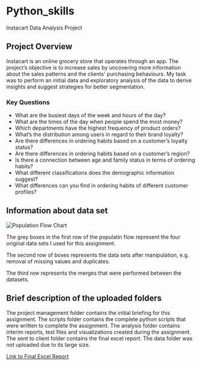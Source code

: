 # Python_skills
Instacart Data Analysis Project

## Project Overview
Instacart is an online grocery store that operates through an app. The project’s objective is to increase sales by uncovering more information about the sales patterns and the clients' purchasing behaviours. My task was to perform an initial data and exploratory analysis of the data to derive insights and suggest strategies for better segmentation.

### Key Questions
* What are the busiest days of the week and hours of the day?
* What are the times of the day when people spend the most money?
* Which departments have the highest frequency of product orders?
* What’s the distribution among users in regard to their brand loyalty?
* Are there differences in ordering habits based on a customer’s loyalty status?
* Are there differences in ordering habits based on a customer’s region?
* Is there a connection between age and family status in terms of ordering habits?
* What different classifications does the demographic information suggest? 
* What differences can you find in ordering habits of different customer profiles? 

## Information about data set
![Population Flow Chart](https://github.com/dioogoo7/Python_skills/blob/main/Supporting%20documents/Population%20flow%20chart.gif) 

The grey boxes in the first row of the populatin flow represent the four original data sets I used for this assignment.

The second row of boxes represents the data sets after manipulation, e.g. removal of missing values and duplicates. 

The third row represents the merges that were performed between the datasets. 

## Brief description of the uploaded folders 
The project management folder contains the initial briefing for this assignment.
The scripts folder contains the complete python scripts that were written to complete the assignment.
The analysis folder contains interim reports, test files and visualizations created during the assignment.
The sent to client folder contains the final excel report.
The data folder was not uploaded due to its large size.

[Link to Final Excel Report](https://1drv.ms/x/s!AnUvVWt6s_rKgpgjRQyb3zwqT6q0uw?e=q5kzmp)

